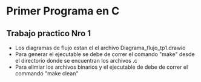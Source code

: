 # Primer Programa en C

## Trabajo practico Nro 1

- Los diagramas de flujo estan el el archivo Diagrama_flujo_tp1.drawio
- Para generar el ejecutable se debe de correr el comando "make" desde el directorio donde se encuentran los archivos .c
- Para elimiar los archivos binarios y el ejecutable de debe de correr el commando "make clean"
